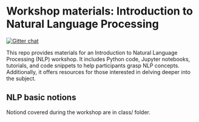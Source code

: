 # Workshop materials: Introduction to Natural Language Processing
[![Gitter chat](https://badges.gitter.im/gitterHQ/gitter.png)](https://gitter.im/NLP-workshop-materials/)

This repo provides materials for an Introduction to Natural Language Processing (NLP) workshop. It includes Python code, Jupyter notebooks, tutorials, and code snippets to help participants grasp NLP concepts. Additionally, it offers resources for those interested in delving deeper into the subject.

## NLP basic notions
Notiond covered during the workshop are in class/ folder.
